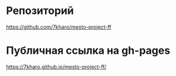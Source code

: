 # Репозиторий
https://github.com/7kharo/mesto-project-ff
# Публичная ссылка на gh-pages
https://7kharo.github.io/mesto-project-ff/